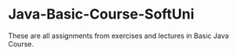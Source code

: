 # Java-Basic-Course-SoftUni
These are all assignments from exercises and lectures in Basic Java Course.

